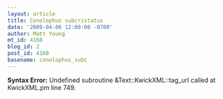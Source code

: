 ```yaml
---
layout: article
title: Conolophus subcristatus
date: '2009-04-06 12:00:00 -0700'
author: Matt Young
mt_id: 4168
blog_id: 2
post_id: 4168
basename: conolophus_subc
---
```

<p><strong>Syntax Error:</strong> Undefined subroutine &Text::KwickXML::tag_url called at KwickXML.pm line 749.
</p>
